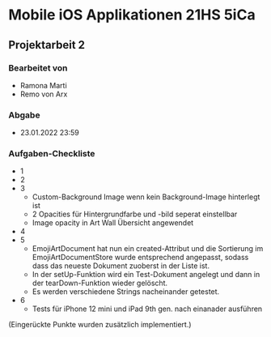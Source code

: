 # Mobile iOS Applikationen 21HS 5iCa

## Projektarbeit 2

### Bearbeitet von

* Ramona Marti
* Remo von Arx

### Abgabe

* 23.01.2022 23:59

### Aufgaben-Checkliste
- 1
- 2
- 3
    * Custom-Background Image wenn kein Background-Image hinterlegt ist
    * 2 Opacities für Hintergrundfarbe und -bild seperat einstellbar
    * Image opacity in Art Wall Übersicht angewendet 
- 4
- 5
    * EmojiArtDocument hat nun ein created-Attribut und die Sortierung im EmojiArtDocumentStore wurde entsprechend angepasst, sodass dass das neueste Dokument zuoberst in der Liste ist.
    * In der setUp-Funktion wird ein Test-Dokument angelegt und dann in der tearDown-Funktion wieder gelöscht.
    * Es werden verschiedene Strings nacheinander getestet.
- 6
    * Tests für iPhone 12 mini und iPad 9th gen. nach einanader ausführen

(Eingerückte Punkte wurden zusätzlich implementiert.)